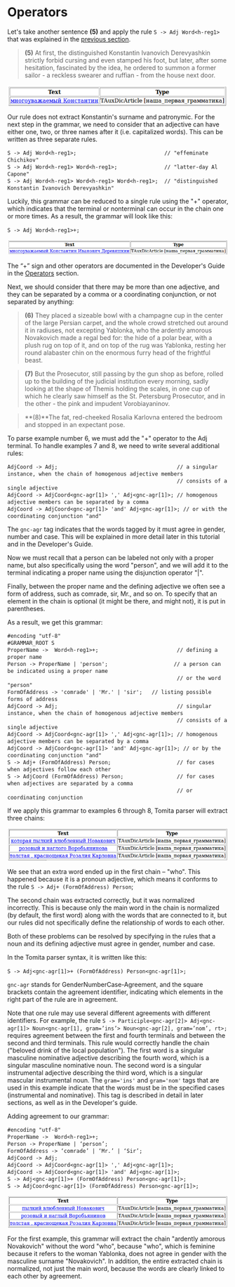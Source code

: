 # Operators

Let's take another sentence **(5)** and apply the rule `S -> Adj Word<h-reg1>` that was explained in the [previous section](limits-labels.md).

> **(5)** At first, the distinguished Konstantin Ivanovich Derevyashkin strictly forbid cursing and even stamped his foot, but later, after some hesitation, fascinated by the idea, he ordered to summon a former sailor - a reckless swearer and ruffian - from the house next door.

![](images/tut2_po2.png)

Our rule does not extract Konstantin's surname and patronymic. For the next step in the grammar, we need to consider that an adjective can have either one, two, or three names after it (i.e. capitalized words). This can be written as three separate rules.

```no-highlight
S -> Adj Word<h-reg1>;                            // "effeminate Chichikov"
S -> Adj Word<h-reg1> Word<h-reg1>;               // "latter-day Al Capone"
S -> Adj Word<h-reg1> Word<h-reg1> Word<h-reg1>;  // "distinguished Konstantin Ivanovich Derevyashkin"
```

Luckily, this grammar can be reduced to a single rule using the "+" operator, which indicates that the terminal or nonterminal can occur in the chain one or more times. As a result, the grammar will look like this:

`S -> Adj Word<h-reg1>+;`

![](images/tut2_po3.png)

The <q>+</q> sign and other operators are documented in the Developer's Guide in the [Operators](../dg/rules.md) section.

Next, we should consider that there may be more than one adjective, and they can be separated by a comma or a coordinating conjunction, or not separated by anything:

> **(6)** They placed a sizeable bowl with a champagne cup in the center of the large Persian carpet, and the whole crowd stretched out around it in radiuses, not excepting Yablonka, who the ardently amorous Novakovich made a regal bed for: the hide of a polar bear, with a plush rug on top of it, and on top of the rug was Yablonka, resting her round alabaster chin on the enormous furry head of the frightful beast.

> **(7)** But the Prosecutor, still passing by the gun shop as before, rolled up to the building of the judicial institution every morning, sadly looking at the shape of Themis holding the scales, in one cup of which he clearly saw himself as the St. Petersburg Prosecutor, and in the other - the pink and impudent Vorobiayaninov.

> **(8)**The fat, red-cheeked Rosalia Karlovna entered the bedroom and stopped in an expectant pose.

To parse example number 6, we must add the "+" operator to the Adj terminal. To handle examples 7 and 8, we need to write several additional rules:

```no-highlight
AdjCoord -> Adj;                                      // a singular instance, when the chain of homogenous adjective members
                                                      // consists of a single adjective
AdjCoord -> AdjCoord<gnc-agr[1]> ',' Adj<gnc-agr[1]>; // homogenous adjective members can be separated by a comma
AdjCoord -> AdjCoord<gnc-agr[1]> 'and' Adj<gnc-agr[1]>; // or with the coordinating conjunction "and"
```

The `gnc-agr` tag indicates that the words tagged by it must agree in gender, number and case. This will be explained in more detail later in this tutorial and in the Developer's Guide.

Now we must recall that a person can be labeled not only with a proper name, but also specifically using the word "person", and we will add it to the terminal indicating a proper name using the disjunction operator "|".

Finally, between the proper name and the defining adjective we often see a form of address, such as comrade, sir, Mr., and so on. To specify that an element in the chain is optional (it might be there, and might not), it is put in parentheses.

As a result, we get this grammar:

```no-highlight
#encoding "utf-8"
#GRAMMAR_ROOT S
ProperName ->  Word<h-reg1>+;                         // defining a proper name
Person -> ProperName | 'person';                     // a person can be indicated using a proper name
                                                      // or the word "person"
FormOfAddress -> 'comrade' | 'Mr.' | 'sir';   // listing possible forms of address
AdjCoord -> Adj;                                      // singular instance, when the chain of homogenous adjective members
                                                      // consists of a single adjective
AdjCoord -> AdjCoord<gnc-agr[1]> ',' Adj<gnc-agr[1]>; // homogenous adjective members can be separated by a comma
AdjCoord -> AdjCoord<gnc-agr[1]> 'and' Adj<gnc-agr[1]>; // or by the coordinating conjunction "and"
S -> Adj+ (FormOfAddress) Person;                     // for cases when adjectives follow each other
S -> AdjCoord (FormOfAddress) Person;                 // for cases when adjectives are separated by a comma
                                                      // or coordinating conjunction
```

If we apply this grammar to examples 6 through 8, Tomita parser will extract three chains:

![](images/tut2_po4.png)

We see that an extra word ended up in the first chain – "who". This happened because it is a pronoun adjective, which means it conforms to the rule `S -> Adj+ (FormOfAddress) Person`;

The second chain was extracted correctly, but it was normalized incorrectly. This is because only the main word in the chain is normalized (by default, the first word) along with the words that are connected to it, but our rules did not specifically define the relationship of words to each other.

Both of these problems can be resolved by specifying in the rules that a noun and its defining adjective must agree in gender, number and case.

In the Tomita parser syntax, it is written like this:

`S -> Adj<gnc-agr[1]>+ (FormOfAddress) Person<gnc-agr[1]>;`

`gnc-agr` stands for GenderNumberCase-Agreement, and the square brackets contain the agreement identifier, indicating which elements in the right part of the rule are in agreement.

Note that one rule may use several different agreements with different identifiers. For example, the rule `S -> Participle<gnc-agr[2]> Adj<gnc-agr[1]> Noun<gnc-agr[1], gram=’ins’> Noun<gnc-agr[2], gram=’nom’, rt>;` requires agreement between the first and fourth terminals and between the second and third terminals. This rule would correctly handle the chain  ("beloved drink of the local population"). The first word is a singular masculine nominative adjective describing the fourth word, which is a singular masculine nominative noun. The second word is a singular instrumental adjective describing the third word, which is a singular mascular instrumental noun. The `gram='ins'` and `gram='nom'` tags that are used in this example indicate that the words must be in the specified cases (instrumental and nominative). This tag is described in detail in later sections, as well as in the Developer's guide.

Adding agreement to our grammar:

```no-highlight
#encoding "utf-8"
ProperName ->  Word<h-reg1>+; 
Person -> ProperName | ‘person’;
FormOfAddress -> ‘comrade’ | ‘Mr.’ | ‘Sir’; 
AdjCoord -> Adj;
AdjCoord -> AdjCoord<gnc-agr[1]> ',' Adj<gnc-agr[1]>;
AdjCoord -> AdjCoord<gnc-agr[1]> 'and' Adj<gnc-agr[1]>;
S -> Adj<gnc-agr[1]>+ (FormOfAddress) Person<gnc-agr[1]>; 
S -> AdjCoord<gnc-agr[1]> (FormOfAddress) Person<gnc-agr[1]>;
```

![](images/tut2_po5.png)

For the first example, this grammar will extract the chain "ardently amorous Novakovich" without the word "who", because "who", which is feminine because it refers to the woman Yablonka, does not agree in gender with the masculine surname "Novakovich". In addition, the entire extracted chain is normalized, not just the main word, because the words are clearly linked to each other by agreement.

